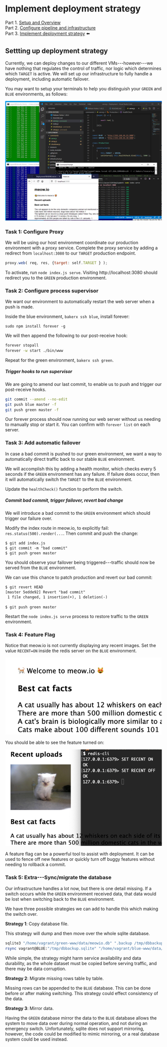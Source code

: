 # Implement deployment strategy

Part 1. [Setup and Overview](README.md)  
Part 2. [Configure pipeline and infrastructure](Pipeline.md)  
Part 3. [Implement deployment strategy](Deploy.md) ⬅️  

## Settting up deployment strategy

Currently, we can deploy changes to our different VMs---however---we have nothing that regulates the control of traffic, nor logic which determines which `TARGET` is active. We will set up our infrastructure to fully handle a deployment, including automatic failover.

You may want to setup your terminals to help you distinguish your `GREEN` and `BLUE` environments, as follows:

![setup](img/meow-deploy.png)

### Task 1: Configure Proxy

We will be using our host environment coordinate our production environment with a proxy service. 
Complete the proxy service by adding a redirect from `localhost:3080` to our `TARGET` production endpoint.

```js
proxy.web( req, res, {target: self.TARGET } );
```
To activate, run `node index.js serve`. Visiting http://localhost:3080 should redirect you to the `GREEN` production environment.


### Task 2: Configure process supervisor

We want our environment to automatically restart the web server when a push is made.

Inside the blue environment, `bakerx ssh blue`, install forever:

```
sudo npm install forever -g
```

We will then append the following to our post-receive hook:

```bash
forever stopall
forever -w start ./bin/www
```

Repeat for the green environment, `bakerx ssh green`.

##### Trigger hooks to run supervisor

We are going to amend our last commit, to enable us to push and trigger our post-receive hooks.

```bash
git commit --amend --no-edit
git push blue master -f
git push green master -f
```

Our forever process should now running our web server without us needing to manually stop or start it. You can confirm with `forever list` on each server.

### Task 3: Add automatic failover

In case a bad commit is pushed to our green environment, we want a way to automatically direct traffic back to our stable `BLUE` environment.

We will accomplish this by adding a health monitor, which checks every 5 seconds if the `GREEN` environment has any failure. If failure does occur, then it will automatically switch the `TARGET` to the `BLUE` environment.

Update the `healthCheck()` function to perform the switch.

##### Commit bad commit, trigger failover, revert bad change

We will introduce a bad commit to the `GREEN` environment which should trigger our failure over.

Modify the index route in meow.io, to explicitly fail: `res.status(500).render(...`. Then commit and push the change:

```
$ git add index.js
$ git commit -m "bad commit"
$ git push green master
```

You should observe your failover being triggered---traffic should now be served from the `BLUE` environment.

We can use this chance to patch production and revert our bad commit:
```
$ git revert HEAD
[master 5edde92] Revert "bad commit"
 1 file changed, 1 insertion(+), 1 deletion(-)

$ git push green master
```

Restart the `node index.js serve` process to restore traffic to the `GREEN` environment.

### Task 4: Feature Flag

Notice that meow.io is not currently displaying any recent images. Set the value `RECENT=ON` inside the redis server on the `BLUE` environment.

![off](img/meow.io-off.png)

You should be able to see the feature turned on:

![on](img/meow.io-flag.png)

A feature flag can be a powerful tool to assist with deployment. It can be used to fence off new features or quickly turn off buggy features without needing to rollback a commit.

### Task 5: Extra---Sync/migrate the database

Our infrastructure handles a lot now, but there is one detail missing. If a switch occurs while the `GREEN` environment received data, that data would be lost when switching back to the `BLUE` environment.

We have three possible strategies we can add to handle this which making the switch over.

**Strategy 1**: Copy database file.

This strategy will dump and then move over the whole sqlite database.
```bash
sqlite3 "/home/vagrant/green-www/data/meowio.db" ".backup /tmp/dbbackup.sqlite"
rsync vagrant@BLUE:"/tmp/dbbackup.sqlite" "/home/vagrant/blue-www/data/meowio.db"
```

While simple, the strategy might harm service availability and data durability, as the whole dataset must be copied before serving traffic, and there may be data corruption.

**Strategy 2**: Migrate missing rows table by table.

Missing rows can be appended to the `BLUE` database. This can be done before or after making switching. This strategy could effect consistency of the data.

**Strategy 3**: Mirror data.

Having the `GREEN` database mirror the data to the `BLUE` database allows the system to move data over during normal operation, and not during an emergency switch. Unfortunately, sqlite does not support mirroring, however, the code could be modified to mimic mirroring, or a real database system could be used instead.

